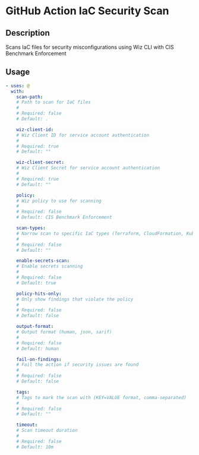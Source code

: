 # GitHub Action IaC Security Scan

<!-- prettier-ignore-start -->
<!-- action-docs-description source="action.yaml" -->

## Description

Scans IaC files for security misconfigurations using Wiz CLI with CIS Benchmark Enforcement

<!-- action-docs-description source="action.yaml" -->

<!-- action-docs-usage source="action.yaml" -->

## Usage

```yaml
- uses: @
  with:
    scan-path:
    # Path to scan for IaC files
    #
    # Required: false
    # Default: .

    wiz-client-id:
    # Wiz Client ID for service account authentication
    #
    # Required: true
    # Default: ""

    wiz-client-secret:
    # Wiz Client Secret for service account authentication
    #
    # Required: true
    # Default: ""

    policy:
    # Wiz policy to use for scanning
    #
    # Required: false
    # Default: CIS Benchmark Enforcement

    scan-types:
    # Narrow scan to specific IaC types (Terraform, CloudFormation, Kubernetes, Dockerfile, Ansible)
    #
    # Required: false
    # Default: ""

    enable-secrets-scan:
    # Enable secrets scanning
    #
    # Required: false
    # Default: true

    policy-hits-only:
    # Only show findings that violate the policy
    #
    # Required: false
    # Default: false

    output-format:
    # Output format (human, json, sarif)
    #
    # Required: false
    # Default: human

    fail-on-findings:
    # Fail the action if security issues are found
    #
    # Required: false
    # Default: false

    tags:
    # Tags to mark the scan with (KEY=VALUE format, comma-separated)
    #
    # Required: false
    # Default: ""

    timeout:
    # Scan timeout duration
    #
    # Required: false
    # Default: 10m
```

<!-- action-docs-usage source="action.yaml" -->
<!-- prettier-ignore-end -->
